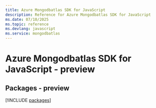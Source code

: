 ```yaml
---
title: Azure Mongodbatlas SDK for JavaScript
description: Reference for Azure Mongodbatlas SDK for JavaScript
ms.date: 07/10/2025
ms.topic: reference
ms.devlang: javascript
ms.service: mongodbatlas
---
```

# Azure Mongodbatlas SDK for JavaScript - preview
## Packages - preview
[!INCLUDE [packages](mongodbatlas-index.md)]